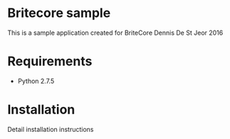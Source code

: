 # Britecore sample

This is a sample application created for BriteCore
Dennis De St Jeor
2016

# Requirements

* Python 2.7.5

# Installation

Detail installation instructions


